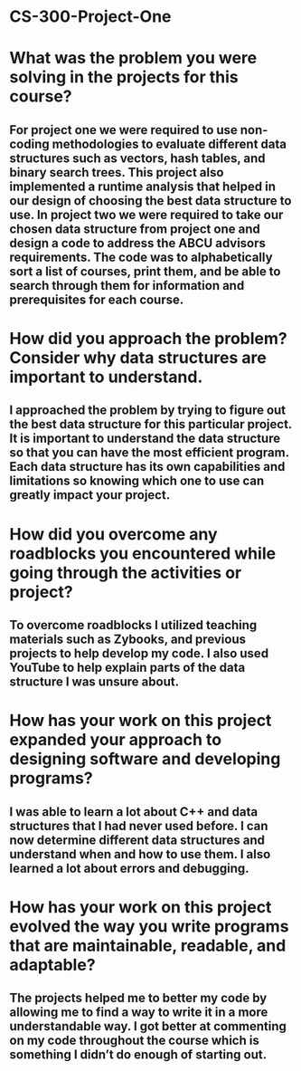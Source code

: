 # CS-300-Project-One
# What was the problem you were solving in the projects for this course?
## For project one we were required to use non-coding methodologies to evaluate different data structures such as vectors, hash tables, and binary search trees. This project also implemented a runtime analysis that helped in our design of choosing the best data structure to use. In project two we were required to take our chosen data structure from project one and design a code to address the ABCU advisors requirements. The code was to alphabetically sort a list of courses, print them, and be able to search through them for information and prerequisites for each course.
#	How did you approach the problem? Consider why data structures are important to understand.
## I approached the problem by trying to figure out the best data structure for this particular project. It is important to understand the data structure so that you can have the most efficient program. Each data structure has its own capabilities and limitations so knowing which one to use can greatly impact your project.
# How did you overcome any roadblocks you encountered while going through the activities or project?
## To overcome roadblocks I utilized teaching materials such as Zybooks, and previous projects to help develop my code. I also used YouTube to help explain parts of the data structure I was unsure about.
# How has your work on this project expanded your approach to designing software and developing programs?
## I was able to learn a lot about C++ and data structures that I had never used before. I can now determine different data structures and understand when and how to use them. I also learned a lot about errors and debugging.
#	How has your work on this project evolved the way you write programs that are maintainable, readable, and adaptable?
## The projects helped me to better my code by allowing me to find a way to write it in a more understandable way. I got better at commenting on my code throughout the course which is something I didn’t do enough of starting out.
